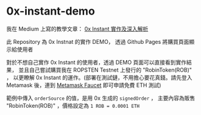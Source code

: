 # 0x-instant-demo

我在 Medium 上寫的教學文章： [0x Instant 實作及深入解析](https://medium.com/@robinpan)

此 Repository 為 0x Instnat 的實作 DEMO，
透過 Github Pages 將購買頁面顯示給使用者

對於不想自己實作 0x Instant 的使用者，透過 DEMO 頁面可以直接看到實作結果，
並且自己嘗試購買我在 ROPSTEN Testnet 上發行的 "RobinToken(ROB)" ，
以更瞭解 0x Instant 的運作。(部署在測試鏈，不用擔心要花真錢。請先登入 Metamask 後，連到 [Metamask Faucet](https://faucet.metamask.io/) 即可申請免費 ETH 測試)


範例中傳入 `orderSource` 的值，是用 0x 生成的 `signedOrder` ，
主要內容為販售 "RobinToken(ROB)" ，價格設定為 `1 ROB = 0.0001 ETH`
